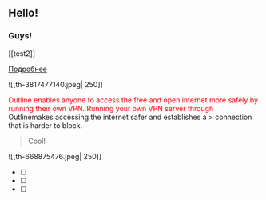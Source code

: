 ## Hello!
### Guys!

[[test2]]

[Подробнее](https://www.youtube.com/playlist?list=PLA0M1Bcd0w8xIdFNA95aQrwJ_GQJEV8ko)

![[th-3817477140.jpeg| 250]]

<font style ="color:red">Outline  enables anyone to access the free and open internet more safely by running their own VPN. Running your own VPN server through </font>Outlinemakes accessing the internet safer and establishes a > connection that is harder to block.
>Cool!

![[th-668875476.jpeg| 250]]

- [ ]
- [ ]
- [ ]


